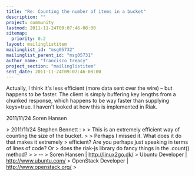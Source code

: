 ```yaml
---
title: "Re: Counting the number of items in a bucket"
description: ""
project: community
lastmod: 2011-11-24T09:07:46-08:00
sitemap:
  priority: 0.2
layout: mailinglistitem
mailinglist_id: "msg05732"
mailinglist_parent_id: "msg05731"
author_name: "francisco treacy"
project_section: "mailinglistitem"
sent_date: 2011-11-24T09:07:46-08:00
---
```



Actually, I think it's less efficient (more data sent over the wire) – but
happens to be faster. The client is simply buffering key lengths from a
chunked response, which happens to be way faster than supplying keys=true.
I haven't looked at how this is implemented in Riak.

2011/11/24 Soren Hansen 

&gt; 2011/11/24 Stephen Bennett :
&gt; &gt; This is an extremely efficient way of counting the size of the bucket.
&gt;
&gt; Perhaps I missed it. What does it do that makes it extremely
&gt; efficient? Are you perhaps just speaking in terms of lines of code? Or
&gt; does the riak-js library do fancy things in the .count() method?
&gt;
&gt; --
&gt; Soren Hansen | http://linux2go.dk/
&gt; Ubuntu Developer | http://www.ubuntu.com/
&gt; OpenStack Developer | http://www.openstack.org/
&gt;
